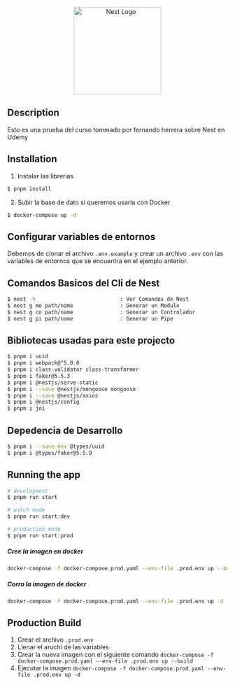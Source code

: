 <p align="center">
  <a href="http://nestjs.com/" target="blank"><img src="https://nestjs.com/img/logo-small.svg" width="200" alt="Nest Logo" /></a>
</p>

[circleci-image]: https://img.shields.io/circleci/build/github/nestjs/nest/master?token=abc123def456
[circleci-url]: https://circleci.com/gh/nestjs/nest


## Description

Esto es una prueba del curso tommado por fernando herrera sobre Nest en Udemy

## Installation
1. Instalar las librerias
```bash
$ pnpm install
```

2. Subir la base de dato si queremos usarla con Docker
```bash
$ docker-compose up -d
```
## Configurar variables de entornos
Debemos de clonar el archivo ```.env.example``` y crear un archivo ```.env``` con las variables de entornos que se encuentra en el ejemplo anterior.


## Comandos Basicos del Cli de Nest
```bash
$ nest -h                           : Ver Comandos de Nest
$ nest g mo path/name               : Generar un Modulo
$ nest g co path/name               : Generar un Controlador
$ nest g pi path/name               : Generar un Pipe
```

## Bibliotecas usadas para este projecto
```bash
$ pnpm i uuid
$ pnpm i webpack@^5.0.0
$ pnpm i class-validator class-transformer
$ pnpm i faker@5.5.3
$ pnpm i @nestjs/serve-static
$ pnpm i --save @nestjs/mongoose mongoose
$ pnpm i --save @nestjs/axios
$ pnpm i @nestjs/config
$ pnpm i joi
```

## Depedencia de Desarrollo
```bash
$ pnpm i --save-dev @types/uuid
$ pnpm i @types/faker@5.5.9
```

## Running the app

```bash
# development
$ pnpm run start

# watch mode
$ pnpm run start:dev

# production mode
$ pnpm run start:prod
```
##### Cree la imagen en docker
```bash
docker-compose -f docker-compose.prod.yaml --env-file .prod.env up --build
```
##### Corro la imagen de docker
```bash
docker-compose -f docker-compose.prod.yaml --env-file .prod.env up -d
```

## Production Build
1. Crear el archivo ```.prod.env```
2. Llenar el aruchi de las variables
3. Crear la nueva imagen con el siguiente comando
  ```docker-compose -f docker-compose.prod.yaml --env-file .prod.env up --build```
4. Ejecutar la imagen
  ```docker-compose -f docker-compose.prod.yaml --env-file .prod.env up -d```

